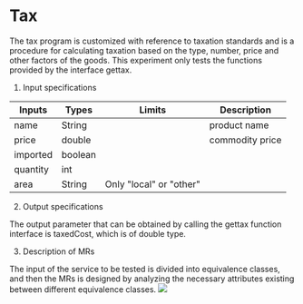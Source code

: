 # Tax

The tax program is customized with reference to taxation standards and is a procedure for calculating taxation based on the type, number, price and other factors of the goods. This experiment only tests the functions provided by the interface gettax.

1.	Input specifications

   | Inputs       | Types  |  Limits  |Description|
   | ----| -----| ---- |----|
   |  name | String  |   | product name |
   | price |  double |  | commodity price  |
   | imported | boolean |  |  |
   |quantity |  int |  |   |
   | area | String  | Only "local" or "other" |  |

2.	Output specifications

   The output parameter that can be obtained by calling the gettax function interface is taxedCost, which is of double type.
 
3.	Description of MRs

   The input of the service to be tested is divided into equivalence classes, and then the MRs is designed by analyzing the necessary attributes existing between different equivalence classes.
![](https://cdn.jsdelivr.net/gh/Evan-ZJ/MyPic/img/20210421204500.jpg)
